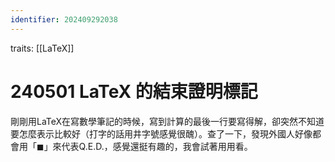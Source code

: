 ```yaml
---
identifier: 202409292038
---
```

traits: [[LaTeX]]
# 240501 LaTeX 的結束證明標記
剛剛用LaTeX在寫數學筆記的時候，寫到計算的最後一行要寫得解，卻突然不知道要怎麼表示比較好（打字的話用井字號感覺很醜）。查了一下，發現外國人好像都會用「$\blacksquare$」來代表Q.E.D.，感覺還挺有趣的，我會試著用用看。